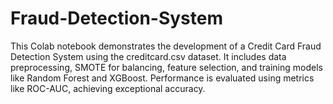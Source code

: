 # Fraud-Detection-System
This Colab notebook demonstrates the development of a Credit Card Fraud Detection System using the creditcard.csv dataset. It includes data preprocessing, SMOTE for balancing, feature selection, and training models like Random Forest and XGBoost. Performance is evaluated using metrics like ROC-AUC, achieving exceptional accuracy.
